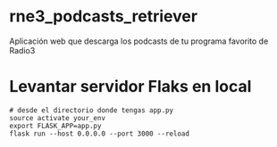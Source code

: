 # rne3_podcasts_retriever
Aplicación web que descarga los podcasts de tu programa favorito de Radio3 

# Levantar servidor Flaks en local
```
# desde el directorio donde tengas app.py
source activate your_env
export FLASK_APP=app.py
flask run --host 0.0.0.0 --port 3000 --reload
```
